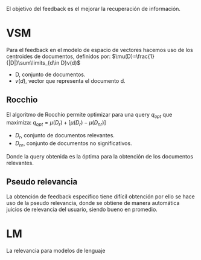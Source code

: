El objetivo del feedback es el mejorar la recuperación de información.
# VSM
Para el feedback en el modelo de espacio de vectores hacemos uso de los centroides de documentos, definidos por:
$\mu(D)=\frac{1}{|D|}\sum\limits_{d\in D}v(d)$
- D, conjunto de documentos.
- $v(d)$, vector que representa el documento d.

## Rocchio
El algoritmo de Rocchio permite optimizar para una query $q_{opt}$ que maximiza:
$q_{opt}=\mu(D_{r})+[\mu(D_{r})-\mu(D_{nr})]$
- $D_{r}$, conjunto de documentos relevantes.
- $D_{nr}$, conjunto de documentos no significativos.

Donde la query obtenida es la óptima para la obtención de los documentos relevantes.
## Pseudo relevancia
La obtención de feedback específico tiene difícil obtención por ello se hace uso de la pseudo relevancia, donde se obtiene de manera automática juicios de relevancia del usuario, siendo bueno en promedio.
# LM
La relevancia para modelos de lenguaje